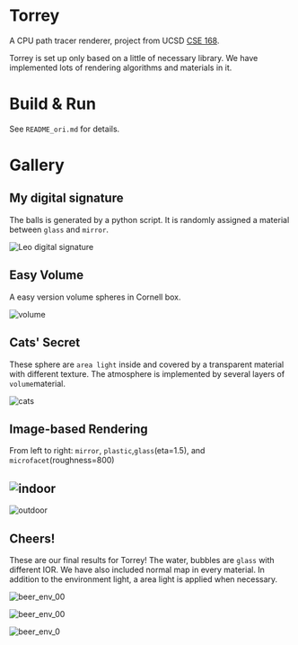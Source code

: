 # Torrey

A CPU path tracer renderer, project from UCSD [CSE 168](https://cseweb.ucsd.edu/~tzli/cse168/ ).

Torrey is set up only based on a little of necessary library. We have implemented lots of rendering algorithms and materials in it.

# Build & Run

See `README_ori.md` for details.

# Gallery

## My digital signature

The balls is generated by a python script. It is randomly assigned a material between `glass` and `mirror`.

![Leo digital signature](https://leoooo333.github.io/assets/img/cse168/leo_signature.png)

## Easy Volume

A easy version volume spheres in Cornell box.

![volume](https://leoooo333.github.io/assets/img/cse168/cbox_volume.png)

## Cats' Secret

These sphere are `area light` inside and covered by a transparent material with different texture. The atmosphere is implemented by several layers of `volume`material.

![cats](https://leoooo333.github.io/assets/img/cse168/solar.png)

## Image-based Rendering

From left to right: `mirror`, `plastic`,`glass`(eta=1.5), and `microfacet`(roughness=800)

## ![indoor](https://leoooo333.github.io/assets/img/cse168/env_indoor.png)

![outdoor](https://leoooo333.github.io/assets/img/cse168/env_outdoor.png)



## Cheers!

These are our final results for Torrey! The water, bubbles are `glass` with different IOR. We have also included normal map in every material. In addition to the environment light, a area light is applied when necessary.

![beer_env_00](https://leoooo333.github.io/assets/img/cse168/beer_env_0.png)

![beer_env_00](https://leoooo333.github.io/assets/img/cse168/beer_env_1.png)

![beer_env_0](https://leoooo333.github.io/assets/img/cse168/beer_0.png)
